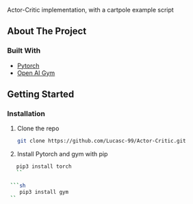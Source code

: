 Actor-Critic implementation, with a cartpole example script



<!-- ABOUT THE PROJECT -->
## About The Project


### Built With

* [Pytorch](https://pytorch.org/)
* [Open AI Gym](https://gym.openai.com/)



<!-- GETTING STARTED -->
## Getting Started



### Installation

1. Clone the repo
   ```sh
   git clone https://github.com/Lucasc-99/Actor-Critic.git
   ```
2. Install Pytorch and gym with pip
```sh
   pip3 install torch
   ``
   
 ```sh
    pip3 install gym
 ``



